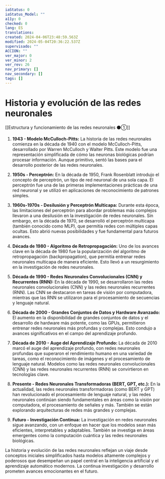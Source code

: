 ```yaml
---
iaStatus: 0
iaStatus_Model: ""
a11y: 0
checked: 0
lang: ES
translations: 
created: 2024-04-06T23:48:59.563Z
modified: 2024-05-04T20:36:22.537Z
supervisado: ""
ACCION: ""
ver_major: 0
ver_minor: 2
ver_rev: 26
nav_primary: []
nav_secondary: []
tags: []
---
```

# Historia y evolución de las redes neuronales

[[Estructura y funcionamiento de las  redes neuronales ⚫①]]

1. **1943 - Modelo McCulloch-Pitts:** La historia de las redes neuronales comienza en la década de 1940 con el modelo McCulloch-Pitts, desarrollado por Warren McCulloch y Walter Pitts. Este modelo fue una representación simplificada de cómo las neuronas biológicas podrían procesar información. Aunque primitivo, sentó las bases para el desarrollo posterior de las redes neuronales.
    
2. **1950s - Perceptrón:** En la década de 1950, Frank Rosenblatt introdujo el concepto de perceptrón, un tipo de red neuronal de una sola capa. El perceptrón fue una de las primeras implementaciones prácticas de una red neuronal y se utilizó en aplicaciones de reconocimiento de patrones simples.
    
3. **1960s-1970s - Desilusión y Perceptrón Multicapa:** Durante esta época, las limitaciones del perceptrón para abordar problemas más complejos llevaron a una desilusión en la investigación de redes neuronales. Sin embargo, en la década de 1970, se desarrolló el perceptrón multicapa (también conocido como MLP), que permitía redes con múltiples capas ocultas. Esto abrió nuevas posibilidades y fue fundamental para futuros avances.
    
4. **Década de 1980 - Algoritmo de Retropropagación:** Uno de los avances clave en la década de 1980 fue la popularización del algoritmo de retropropagación (backpropagation), que permitía entrenar redes neuronales multicapa de manera eficiente. Esto llevó a un resurgimiento en la investigación de redes neuronales.
    
5. **Década de 1990 - Redes Neuronales Convolucionales (CNN) y Recurrentes (RNN):** En la década de 1990, se desarrollaron las redes neuronales convolucionales (CNN) y las redes neuronales recurrentes (RNN). Las CNN se destacaron en tareas de visión por computadora, mientras que las RNN se utilizaron para el procesamiento de secuencias y lenguaje natural.
    
6. **Década de 2000 - Grandes Conjuntos de Datos y Hardware Avanzado:** El aumento en la disponibilidad de grandes conjuntos de datos y el desarrollo de hardware más potente, como las GPUs, permitieron entrenar redes neuronales más profundas y complejas. Esto condujo a avances significativos en el campo del aprendizaje profundo.
    
7. **Década de 2010 - Auge del Aprendizaje Profundo:** La década de 2010 marcó el auge del aprendizaje profundo, con redes neuronales profundas que superaron el rendimiento humano en una variedad de tareas, como el reconocimiento de imágenes y el procesamiento de lenguaje natural. Modelos como las redes neuronales convolucionales (CNN) y las redes neuronales recurrentes (RNN) se convirtieron en tecnologías clave.
    
8. **Presente - Redes Neuronales Transformadoras (BERT, GPT, etc.):** En la actualidad, las redes neuronales transformadoras (como BERT y GPT) han revolucionado el procesamiento de lenguaje natural, y las redes neuronales continúan siendo fundamentales en áreas como la visión por computadora, el procesamiento de señales y más. También se están explorando arquitecturas de redes más grandes y complejas.
    
9. **Futuro - Investigación Continua:** La investigación en redes neuronales sigue avanzando, con un enfoque en hacer que los modelos sean más eficientes, interpretables y adaptables. También se investiga en áreas emergentes como la computación cuántica y las redes neuronales biológicas.
    
La historia y evolución de las redes neuronales reflejan un viaje desde conceptos iniciales simplificados hasta modelos altamente complejos y poderosos que desempeñan un papel central en la inteligencia artificial y el aprendizaje automático modernos. La continua investigación y desarrollo prometen avances emocionantes en el futuro.